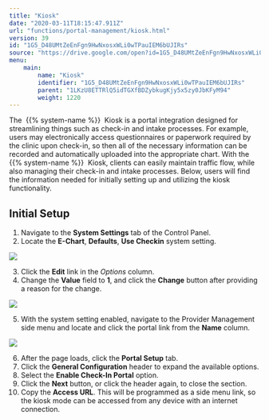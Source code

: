 ```yaml
---
title: "Kiosk"
date: "2020-03-11T18:15:47.911Z"
url: "functions/portal-management/kiosk.html"
version: 39
id: "1G5_D48UMtZeEnFgn9HwNxosxWLi0wTPauIEM6bUJIRs"
source: "https://drive.google.com/open?id=1G5_D48UMtZeEnFgn9HwNxosxWLi0wTPauIEM6bUJIRs"
menu:
    main:
        name: "Kiosk"
        identifier: "1G5_D48UMtZeEnFgn9HwNxosxWLi0wTPauIEM6bUJIRs"
        parent: "1LKzU8ETTRlQ5idTGXfBDZybkugKjy5x5zy0JbKFyM94"
        weight: 1220
---
```

The  {{% system-name %}}  Kiosk is a portal integration designed for streamlining things such as check-in and intake processes. For example, users may electronically access questionnaires or paperwork required by the clinic upon check-in, so then all of the necessary information can be recorded and automatically uploaded into the appropriate chart. With the  {{% system-name %}}  Kiosk, clients can easily maintain traffic flow, while also managing their check-in and intake processes. Below, users will find the information needed for initially setting up and utilizing the kiosk functionality.

## Initial Setup

1. Navigate to the <strong>System Settings</strong> tab of the Control Panel.
2. Locate the <strong>E-Chart</strong>, <strong>Defaults</strong>, <strong>Use Checkin</strong> system setting.



![](kiosk.images/image3.png)



3. Click the <strong>Edit</strong> link in the <em>Options</em> column.
4. Change the <strong>Value</strong> field to <strong>1</strong>, and click the <strong>Change</strong> button after providing a reason for the change.



![](kiosk.images/image2.png)



5. With the system setting enabled, navigate to the Provider Management side menu and locate and click the portal link from the <strong>Name</strong> column.



![](kiosk.images/image1.png)



6. After the page loads, click the <strong>Portal Setup</strong> tab.
7. Click the <strong>General Configuration</strong> header to expand the available options.
8. Select the <strong>Enable Check-In Portal</strong> option.
9. Click the <strong>Next</strong> button, or click the header again, to close the section.
10. Copy the <strong>Access URL</strong>. This will be programmed as a side menu link, so the kiosk mode can be accessed from any device with an internet connection.
